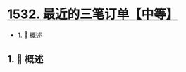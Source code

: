 # [1532. 最近的三笔订单【中等】](https://github.com/tnotesjs/TNotes.leetcode/tree/main/notes/1532.%20%E6%9C%80%E8%BF%91%E7%9A%84%E4%B8%89%E7%AC%94%E8%AE%A2%E5%8D%95%E3%80%90%E4%B8%AD%E7%AD%89%E3%80%91)

<!-- region:toc -->

- [1. 📝 概述](#1--概述)

<!-- endregion:toc -->

## 1. 📝 概述
